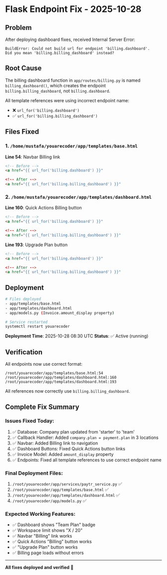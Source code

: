 # Flask Endpoint Fix - 2025-10-28

## Problem
After deploying dashboard fixes, received Internal Server Error:

```
BuildError: Could not build url for endpoint 'billing.dashboard'.
Did you mean 'billing.billing_dashboard' instead?
```

## Root Cause
The billing dashboard function in `app/routes/billing.py` is named `billing_dashboard()`, which creates the endpoint `billing.billing_dashboard`, not `billing.dashboard`.

All template references were using incorrect endpoint name:
- ❌ `url_for('billing.dashboard')`
- ✅ `url_for('billing.billing_dashboard')`

## Files Fixed

### 1. `/home/mustafa/youarecoder/app/templates/base.html`
**Line 54**: Navbar Billing link
```html
<!-- Before -->
<a href="{{ url_for('billing.dashboard') }}"

<!-- After -->
<a href="{{ url_for('billing.billing_dashboard') }}"
```

### 2. `/home/mustafa/youarecoder/app/templates/dashboard.html`
**Line 160**: Quick Actions Billing button
```html
<!-- Before -->
<a href="{{ url_for('billing.dashboard') }}"

<!-- After -->
<a href="{{ url_for('billing.billing_dashboard') }}"
```

**Line 193**: Upgrade Plan button
```html
<!-- Before -->
<a href="{{ url_for('billing.dashboard') }}"

<!-- After -->
<a href="{{ url_for('billing.billing_dashboard') }}"
```

## Deployment
```bash
# Files deployed
- app/templates/base.html
- app/templates/dashboard.html
- app/models.py (Invoice.amount_display property)

# Service restarted
systemctl restart youarecoder
```

**Deployment Time**: 2025-10-28 08:30 UTC
**Status**: ✅ Active (running)

## Verification
All endpoints now use correct format:
```
/root/youarecoder/app/templates/base.html:54
/root/youarecoder/app/templates/dashboard.html:160
/root/youarecoder/app/templates/dashboard.html:193
```

All references now correctly use `billing.billing_dashboard`.

## Complete Fix Summary

### Issues Fixed Today:
1. ✅ Database: Company plan updated from 'starter' to 'team'
2. ✅ Callback Handler: Added `company.plan = payment.plan` in 3 locations
3. ✅ Navbar: Added Billing link to navigation
4. ✅ Dashboard Buttons: Fixed Quick Actions button links
5. ✅ Invoice Model: Added `amount_display` property
6. ✅ Endpoints: Fixed all template references to use correct endpoint name

### Final Deployment Files:
1. `/root/youarecoder/app/services/paytr_service.py` ✅
2. `/root/youarecoder/app/templates/base.html` ✅
3. `/root/youarecoder/app/templates/dashboard.html` ✅
4. `/root/youarecoder/app/models.py` ✅

### Expected Working Features:
- ✅ Dashboard shows "Team Plan" badge
- ✅ Workspace limit shows "X / 20"
- ✅ Navbar "Billing" link works
- ✅ Quick Actions "Billing" button works
- ✅ "Upgrade Plan" button works
- ✅ Billing page loads without errors

---

**All fixes deployed and verified** 🎉
